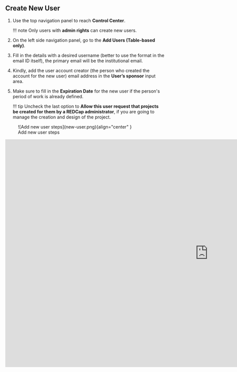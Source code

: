 ## Create New User

1.	Use the top navigation panel to reach **Control Center**.

    !!! note
        Only users with **admin rights** can create new users.

2.	On the left side navigation panel, go to the **Add Users (Table-based only)**.
3.	Fill in the details with a desired username (better to use the format in the email ID itself), the primary email will be the institutional email.
4.	Kindly, add the user account creator (the person who created the account for the new user) email address in the **User’s sponsor** input area.
5.	Make sure to fill in the **Expiration Date** for the new user if the person's period of work is already defined.

    !!! tip
        Uncheck the last option to **Allow this user request that projects be created for them by a REDCap administrator**, if you are going to manage the creation and design of the project.


<figure markdown="span">
  ![Add new user steps](new-user.png){align="center" }
  <figcaption>Add new user steps</figcaption>
</figure>

<div class="video-wrapper">
  <iframe width="1280" height="720" src="https://www.youtube.com/watch?v=2z9DTdrIsJY" frameborder="0" allowfullscreen></iframe>
</div>

